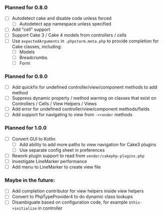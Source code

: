### Planned for 0.8.0

- [ ] Autodetect cake and disable code unless forced
  - [ ] Autodetect app namespace unless specified
- [ ] Add "cell" support
- [ ] Support Cake 3 / Cake 4 models from controllers / cells  
- [ ] Use `expectedArguments` in `.phpstorm.meta.php` to provide completion for Cake classes, including:
    - [ ] Models
    - [ ] Breadcrumbs
    - [ ] Form

### Planned for 0.9.0

- [ ] Add quickfix for undefined controller/view/component methods to add method
- [ ] Suppress dynamic property / method warning on classes that exist on Controllers / Cells / View Helpers / Views
- [ ] Add error for undefined controller/view/component methods/fields
- [ ] Add support for navigating to view from `->render` methods

### Planned for 1.0.0

- [ ] Convert GUI to Kotlin
  - [ ] Add ability to add more paths to view navigation for Cake3 plugins
  - [ ] Use separate config sheet in preferences
- [ ] Rework plugin support to read from `vendor/cakephp-plugins.php`
- [ ] Investigate LineMarker performance
- [ ] Add menu to LineMarker to create view file
  
### Maybe in the future:

- [ ] Add completion contributor for view helpers inside view helpers
- [ ] Convert to PhpTypeProvider4 to do dynamic class lookups
- [ ] Disambiguate based on configuration code, for example `$this->initialize`
  in controller
